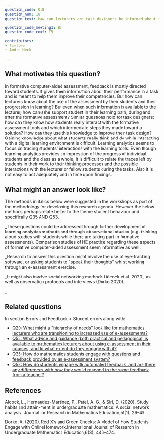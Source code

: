 ```yaml
---
question_code: Q18 
question_num: 18 
question_text: How can lecturers and task designers be informed about the interaction of university mathematics students in formative computer-based tasks in real practice to help them act upon these findings in an effective way? 

question_code_meeting1: B3 
question_code_conf: I5 

contributors: 
- timlowe
- Andre Heck

---
```


## What motivates this question?

In formative computer-aided assessment, feedback is mostly directed toward students. It gives them information about their performance in a task and is meant to help them improve their competencies. But how can lecturers know about the use of the assessment by their students and their progression in learning? But even when such information is available to the lecturer, how can(s)he support student in their learning path, during and after the formative assessment?   Similar questions hold for task designers: how can they know how students really interact with the  formative assessment tools and which intermediate steps they made toward a solution? How can they use this knowledge to improve their task design?   Gaining knowledge about what students really think and do while interacting with a digital learning environment is difficult. Learning analytics seems to focus on tracing students’ interactions with the learning tools. Even though learning analytics provides an impression of the progress of individual students and the class as a whole, it is difficult to relate the traces left by students in their work to their thinking processes and the possible interactions with the lecturer or fellow students during the tasks. Also it is not easy to act adequately and in time upon findings.  


## What might an answer look like?

The methods in italics below were suggested in the workshops as part of the methodology for developing this research agenda. However the below methods perhaps relate better to the theme student behaviour and specifically [Q35](Q35) AND [Q53](Q53). 

_These questions could be addressed through further development of learning analytics methods and through observational studies (e.g. thinking-aloud studies with students while there are taking part in formative assessments). Comparison studies of HE practice regarding these aspects of formative computer-aided assessment seem informative as well.

_Research to answer this question might involve the use of eye-tracking software, or asking students to "speak their thoughts" whilst working 
through an e-assessment exercise.

_It might also involve social networking methods (Alcock et al. 2020), as well as observation protocols and interviews (Dorko 2020).


_
## Related questions

In section Errors and Feedback > Student errors along with:

- [Q20: What might a "hierarchy of needs" look like for mathematics lecturers who are transitioning to increased use of e-assessments?](Q20)
- [Q55: What advice and guidance (both practical and pedagogical) is available to mathematics lecturers about using e-assessment in their courses, and to what extent do they engage with it?](Q55)
- [Q35: How do mathematics students engage with questions and feedback provided by an e-assessment system?](Q35) 
- [Q53: How do students engage with automated feedback, and are there any differences with how they would respond to the same feedback from a teacher?](Q53)

## References

Alcock, L., Hernandez-Martinez, P., Patel, A. G., & Sirl, D. (2020). Study habits and attain-ment in undergraduate mathematics: A social network analysis. Journal for Research in Mathematics Education,51(1), 26–49

Dorko, A. (2020). Red X’s and Green Checks: A Model of How Students Engage with OnlineHomework.International Journal of Research in Undergraduate Mathematics Education,6(3), 446–474. 
